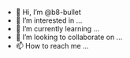 - 👋 Hi, I’m @b8-bullet
- 👀 I’m interested in ...
- 🌱 I’m currently learning ...
- 💞️ I’m looking to collaborate on ...
- 📫 How to reach me ...

<!---
b8-bullet/b8-bullet is a ✨ special ✨ repository because its `README.md` (this file) appears on your GitHub profile.
You can click the Preview link to take a look at your changes.
--->
